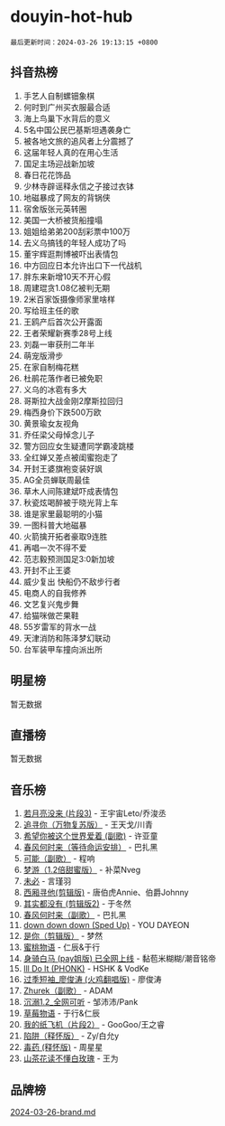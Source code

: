 # douyin-hot-hub

`最后更新时间：2024-03-26 19:13:15 +0800`

## 抖音热榜

1. 手艺人自制螺钿象棋
1. 何时到广州买衣服最合适
1. 海上鸟巢下水背后的意义
1. 5名中国公民巴基斯坦遇袭身亡
1. 被各地文旅的追风者上分震撼了
1. 这届年轻人真的在用心生活
1. 国足主场迎战新加坡
1. 春日花花饰品
1. 少林寺辟谣释永信之子接过衣钵
1. 地磁暴成了网友的背锅侠
1. 宿舍版张元英转圈
1. 美国一大桥被货船撞塌
1. 姐姐给弟弟200刮彩票中100万
1. 去义乌搞钱的年轻人成功了吗
1. 董宇辉逛荆博被吓出表情包
1. 中方回应日本允许出口下一代战机
1. 胖东来新增10天不开心假
1. 周建琨贪1.08亿被判无期
1. 2米百家饭摄像师家里啥样
1. 写给班主任的歌
1. 王鸥产后首次公开露面
1. 王者荣耀新赛季28号上线
1. 刘磊一审获刑二年半
1. 萌宠版滑步
1. 在家自制梅花糕
1. 杜鹃花落作者已被免职
1. 义乌的冰雹有多大
1. 哥斯拉大战金刚2摩斯拉回归
1. 梅西身价下跌500万欧
1. 黄景瑜女友视角
1. 乔任梁父母悼念儿子
1. 警方回应女生疑遭同学霸凌跳楼
1. 全红婵又差点被闺蜜抱走了
1. 开封王婆旗袍变装好飒
1. AG全员蝉联周最佳
1. 草木人间陈建斌吓成表情包
1. 秋瓷炫喝醉被于晓光背上车
1. 谁是家里最聪明的小猫
1. 一图科普大地磁暴
1. 火箭擒开拓者豪取9连胜
1. 再唱一次不得不爱
1. 范志毅预测国足3:0新加坡
1. 开封不止王婆
1. 威少复出 快船仍不敌步行者
1. 电商人的自我修养
1. 文艺复兴鬼步舞
1. 给猫咪做芒果鞋
1. 55岁雷军的背水一战
1. 天津消防和陈泽梦幻联动
1. 台军装甲车撞向派出所

## 明星榜

暂无数据

## 直播榜

暂无数据

## 音乐榜

1. [若月亮没来 (片段3)](https://sf5-hl-cdn-tos.douyinstatic.com/obj/tos-cn-ve-2774/okfyEUsGW1B1ovJi5JiN9IjvAT2lMwA054GoEB) - 王宇宙Leto/乔浚丞
1. [追寻你（万物复苏版）](https://sf3-cdn-tos.douyinstatic.com/obj/tos-cn-ve-2774/oYeAZJsbjIDit9APmBg8u6uDUQnHmoCf3gbo74) - 王天戈/川青
1. [希望你被这个世界爱着 (副歌)](https://sf5-hl-cdn-tos.douyinstatic.com/obj/tos-cn-ve-2774/oUHCmWQfZlE3QQBKBeD8rCFLpJzPgCpImhsxMt) - 许亚童
1. [春风何时来（等待命运安排）](https://sf3-cdn-tos.douyinstatic.com/obj/tos-cn-ve-2774/oICBNbD3gelMfB4WgiD1KI2jQtXZE2FgHLwtsl) - 巴扎黑
1. [可能（副歌）](https://sf5-hl-cdn-tos.douyinstatic.com/obj/tos-cn-ve-2774/cde1731888894259b333569393c2fb51) - 程响
1. [梦游（1.2倍甜蜜版）](https://sf6-cdn-tos.douyinstatic.com/obj/tos-cn-ve-2774/o4gyAUm8hwufoEABmwVIiQtHsFuGzAEEWtNMzo) - 补菜Nveg
1. [未必](https://sf3-cdn-tos.douyinstatic.com/obj/tos-cn-ve-2774/ogntQMFnKQDZUgTCYuJgfLEtleYZZFxBQqhhFB) - 言瑾羽
1. [西厢寻他(剪辑版)](https://sf6-cdn-tos.douyinstatic.com/obj/tos-cn-ve-2774/oUsAVfAQKlRNxEv5qxvIB8o5qmIWUcXbzJKJhw) - 唐伯虎Annie、伯爵Johnny
1. [其实都没有 (剪辑版2)](https://sf5-hl-cdn-tos.douyinstatic.com/obj/tos-cn-ve-2774/oEBNQenHZtBhxYjGgUDQk0BCHTigQafgFlbQ7k) - 于冬然
1. [春风何时来（副歌）](https://sf3-cdn-tos.douyinstatic.com/obj/tos-cn-ve-2774/ow7tbAiAWI2giBUrmu0hMMh3UYP3ZXdbDYiXd) - 巴扎黑
1. [down down down (Sped Up)](https://sf5-hl-cdn-tos.douyinstatic.com/obj/tos-cn-ve-2774/ow80iABiXIO9DsFwK6WeZKMaJRi3BPJAotDy8m) - YOU DAYEON
1. [是你（剪辑版）](https://sf5-hl-cdn-tos.douyinstatic.com/obj/tos-cn-ve-2774/46019dae783c4c969944217fe1cfafc4) - 梦然
1. [蜜桃物语](https://sf6-cdn-tos.douyinstatic.com/obj/tos-cn-ve-2774/oIhOSCZtIACtYU4XQkngiW9kCBfVD1Fz9IYeqL) - 仁辰&于行
1. [身骑白马 (pay姐版) 已全网上线](https://sf5-hl-cdn-tos.douyinstatic.com/obj/tos-cn-ve-2774/oQLO5ZgLsFkaDhdIIveF2zUCgfweY0gWaH4AQG) - 黏苞米糊糊/潮音铭帝
1. [lll Do lt (PHONK)](https://sf5-hl-cdn-tos.douyinstatic.com/obj/tos-cn-ve-2774/osfNbddrZl4hIgEDk6kFftBDBJ1X8MZxH1QCOB) - HSHK & VodKe
1. [过季短袖_廖俊涛 (火鸡翻唱版)](https://sf5-hl-cdn-tos.douyinstatic.com/obj/tos-cn-ve-2774/ogQVJl0tRBKxQgZji7YClFEBrVDeHpPTWfCZbQ) - 廖俊涛
1. [Zhurek（副歌）](https://sf5-hl-cdn-tos.douyinstatic.com/obj/tos-cn-ve-2774/ooQm8FBZQDlf0btEYgVpCcSCQfrdJGBEKZYBGS) - ADAM
1. [沉溺1.2_全网可听](https://sf5-hl-cdn-tos.douyinstatic.com/obj/tos-cn-ve-2774/ok2QoiBqsWAX9McZmWiI9gAB0EzwD4Xj6yfmtH) - 邹沛沛/Pank
1. [草莓物语](https://sf5-hl-cdn-tos.douyinstatic.com/obj/tos-cn-ve-2774/okynhJ7jEAIIZBfsLgYMEI8QC3WbQNN66RKzhT) - 于行&仁辰
1. [我的纸飞机（片段2）](https://sf5-hl-cdn-tos.douyinstatic.com/obj/tos-cn-ve-2774/oM2ZrKcg2CD5AeRB2gkeXOFB1IxAGJdZPazYHf) - GooGoo/王之睿
1. [陷阱（释怀版）](https://sf5-hl-cdn-tos.douyinstatic.com/obj/tos-cn-ve-2774/oE8C21LeZrzKLDFfQYgMzx4GAIHageG5IzayY7) - Zy/白允y
1. [毒药 (释怀版)](https://sf5-hl-cdn-tos.douyinstatic.com/obj/tos-cn-ve-2774/oYILMEAzspdZBIzy4frJNB8ZHPHWAhiwowd4Ad) - 周星星
1. [山茶花读不懂白玫瑰](https://sf5-hl-cdn-tos.douyinstatic.com/obj/tos-cn-ve-2774/osfn8B7DktrRHEPJgPCfDbw7QDQEkwC16BxZg9) - 王为

## 品牌榜

[2024-03-26-brand.md](2024-03-26-brand.md)

